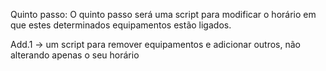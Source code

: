 Quinto passo:
    O quinto passo será uma script para modificar o horário em que estes determinados
equipamentos estão ligados.

Add.1 -> um script para remover equipamentos e adicionar outros, não alterando apenas o seu horário
